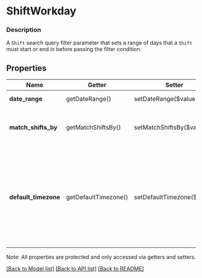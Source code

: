 # ShiftWorkday

### Description

A `Shift` search query filter parameter that sets a range of days that  a `Shift` must start or end in before passing the filter condition.

## Properties
Name | Getter | Setter | Type | Description | Notes
------------ | ------------- | ------------- | ------------- | ------------- | -------------
**date_range** | getDateRange() | setDateRange($value) | [**\SquareConnect\Model\DateRange**](DateRange.md) | Dates for fetching the shifts | [optional] 
**match_shifts_by** | getMatchShiftsBy() | setMatchShiftsBy($value) | **string** | The strategy on which the dates are applied. See [ShiftWorkdayMatcher](#type-shiftworkdaymatcher) for possible values | [optional] 
**default_timezone** | getDefaultTimezone() | setDefaultTimezone($value) | **string** | Location-specific timezones convert workdays to datetime filters. Every location included in the query must have a timezone, or this field must be provided as a fallback. Format: the IANA timezone database identifier for the relevant timezone. | [optional] 

Note: All properties are protected and only accessed via getters and setters.

[[Back to Model list]](../../README.md#documentation-for-models) [[Back to API list]](../../README.md#documentation-for-api-endpoints) [[Back to README]](../../README.md)


